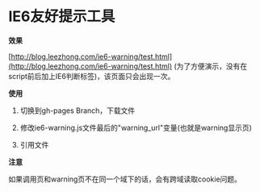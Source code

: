 IE6友好提示工具
======

**效果**

[http://blog.leezhong.com/ie6-warning/test.html](http://blog.leezhong.com/ie6-warning/test.html) (为了方便演示，没有在script前后加上IE6判断标签)，该页面只会出现一次。

**使用**

1. 切换到gh-pages Branch，下载文件

2. 修改ie6-warning.js文件最后的"warning_url"变量(也就是warning显示页)

3. 引用文件

	<!--[if IE 6]>
	<script type="text/javascript" src="/path/to/your/ie6-warning.js"></script>
	<![endif]-->

**注意**

如果调用页和warning页不在同一个域下的话，会有跨域读取cookie问题。

